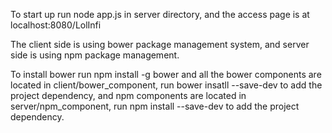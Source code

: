 To start up run node app.js in server directory, and the access page is at localhost:8080/LolInfi

The client side is using bower package management system, and server side is using npm package management.

To install bower run npm install -g bower and all the bower components are located in client/bower_component, run bower insatll --save-dev <your package name> to add the project dependency, and npm components are located in server/npm_component, run npm install --save-dev <your package name> to add the project dependency.

